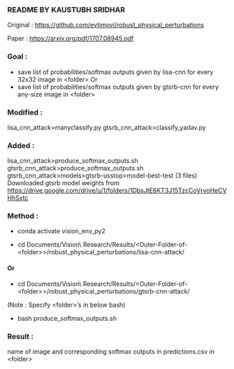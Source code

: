 ### README BY KAUSTUBH SRIDHAR

Original : https://github.com/evtimovi/robust_physical_perturbations

Paper : https://arxiv.org/pdf/1707.08945.pdf

### Goal : 
* save list of probabilities/softmax outputs given by lisa-cnn for every 32x32 image in \<folder\>
Or
* save list of probabilities/softmax outputs given by gtsrb-cnn for every any-size image in \<folder\>

### Modified : 

lisa_cnn_attack>manyclassify.py
gtsrb_cnn_attack>classify_yadav.py

### Added :
 
lisa_cnn_attack>produce_softmax_outputs.sh
gtsrb_cnn_attack>produce_softmax_outputs.sh
gtsrb_cnn_attack>models>gtsrb-usstop>model-best-test (3 files)
Downloaded gtsrb model weights from https://drive.google.com/drive/u/1/folders/1DbsJtE6KT3J15TzcCoVrvoHeCVHhSxtc

### Method : 

* conda activate vision_env_py2

* cd Documents/Vision\ Research/Results/\<Outer-Folder-of-\<folder\>\>/robust_physical_perturbations/lisa-cnn-attack/
#### Or
* cd Documents/Vision\ Research/Results/\<Outer-Folder-of-\<folder\>\>/robust_physical_perturbations/gtsrb-cnn-attack/

(Note : Specify \<folder\>’s in below bash)

* bash produce_softmax_outputs.sh

### Result : 

name of image and corresponding softmax outputs in predictions.csv in \<folder\>


